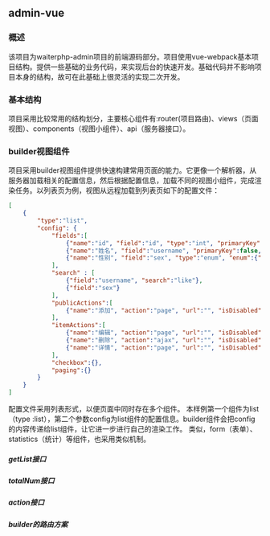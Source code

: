 ## admin-vue

### 概述
该项目为waiterphp-admin项目的前端源码部分。项目使用vue-webpack基本项目结构。提供一些基础的业务代码，来实现后台的快速开发。基础代码并不影响项目本身的结构，故可在此基础上很灵活的实现二次开发。

### 基本结构
项目采用比较常用的结构划分，主要核心组件有:router(项目路由)、views（页面视图）、components（视图小组件）、api（服务器接口）。

### builder视图组件
项目采用builder视图组件提供快速构建常用页面的能力。它更像一个解析器，从服务器加载相关的配置信息，然后根据配置信息，加载不同的视图小组件，完成渲染任务。以列表页为例，视图从远程加载到列表页如下的配置文件：

```json
[
    {
        "type":"list",
        "config": {
            "fields":[
                {"name":"id", "field":"id", "type":"int", "primaryKey":true, "fastEdit":false},
                {"name":"姓名", "field":"username", "primaryKey":false, "fastEdit":true},
                {"name":"性别", "field":"sex", "type":"enum", "enum":{"1":"男","2":"女"}}
            ],
            "search" : [
                {"field":"username", "search":"like"},
                {"field":"sex"}
            ],
            "publicActions":[
                {"name":"添加", "action":"page", "url":"", "isDisabled":false}
            ],
            "itemActions":[
                {"name":"编辑", "action":"page", "url":"", "isDisabled":false},
                {"name":"删除", "action":"ajax", "url":"", "isDisabled":false, "confirm":true},
                {"name":"详情", "action":"page", "url":"", "isDisabled":false}
            ],
            "checkbox":{},
            "paging":{}
        }
    }
]
```
配置文件采用列表形式，以便页面中同时存在多个组件。
本样例第一个组件为list（type :list），第二个参数config为list组件的配置信息。builder组件会把config的内容传递给list组件，让它进一步进行自己的渲染工作。
类似，form（表单）、statistics（统计）等组件，也采用类似机制。


##### getList接口

##### totalNum接口

##### action接口

##### builder的路由方案
